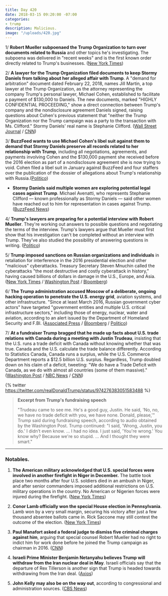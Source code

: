 ```yaml
---
title: Day 420
date: 2018-03-15 09:20:00 -07:00
categories:
- trump
description: Malicious.
image: "/uploads/420.jpg"
---
```


1/ **Robert Mueller subpoenaed the Trump Organization to turn over documents related to Russia** and other topics he's investigating. The subpoena was delivered in "recent weeks" and is the first known order directly related to Trump's businesses. ([New York Times](https://www.nytimes.com/2018/03/15/us/politics/trump-organization-subpoena-mueller-russia.html))

2/ **A lawyer for the Trump Organization filed documents to keep Stormy Daniels from talking about her alleged affair with Trump**. A "demand for arbitration" document dated February 22, 2018, names Jill Martin, a top lawyer at the Trump Organization, as the attorney representing the company Trump's personal lawyer, Michael Cohen, established to facilitate a payment of $130,000 to Daniels. The new documents, marked "HIGHLY CONFIDENTIAL PROCEEDING," show a direct connection between Trump's company and the nondisclosure agreement Daniels signed, raising questions about Cohen's previous statement that "neither the Trump Organization nor the Trump campaign was a party to the transaction with Ms. Clifford." Stormy Daniels' real name is Stephanie Clifford. ([Wall Street Journal](https://www.wsj.com/articles/top-trump-company-lawyer-worked-to-silence-stormy-daniels-1521072252) / [CNN](https://www.cnn.com/2018/03/14/politics/stormy-daniels-jill-martin-trump-organization/index.html))

3/ **BuzzFeed wants to use Michael Cohen's libel suit against them to demand that Stormy Daniels preserve all records related to her relationship with Trump**, including all negotiations, agreements, and payments involving Cohen and the $130,000 payment she received before the 2016 election as part of a nondisclosure agreement she is now trying to void. Cohen filed a libel suit in January against BuzzFeed and four staffers over the publication of the dossier of allegations about Trump's relationship with Russia.([Politico](https://www.politico.com/story/2018/03/14/buzzfeed-stormy-daniels-trump-462261))

* **Stormy Daniels said multiple women are exploring potential legal cases against Trump**. Michael Avenatti, who represents Stephanie Clifford — known professionally as Stormy Daniels — said other women have reached out to him for representation in cases against Trump. ([BuzzFeed News](https://www.buzzfeed.com/jimdalrympleii/stormy-daniels-lawyer-says-more-women-are-exploring-legal))

4/ **Trump's lawyers are preparing for a potential interview with Robert Mueller**. They're working out answers to possible questions and negotiating the terms of the interview. Trump's lawyers argue that Mueller must first show that his investigation can't be completed without an interview with Trump. They've also studied the possibility of answering questions in writing. ([Politico](https://www.politico.com/story/2018/03/15/trump-mueller-meeting-lawyers-463817))

5/ **Trump imposed sanctions on Russian organizations and individuals** in retaliation for interference in the 2016 presidential election and other "malicious" cyberattacks. Treasury Secretary Steven Mnuchin called the cyberattacks "the most destructive and costly cyberattack in history," having caused billions of dollars in damage in the U.S., Europe, and Asia. ([New York Times](https://www.nytimes.com/2018/03/15/us/politics/trump-russia-sanctions.html) / [Washington Post](https://www.washingtonpost.com/world/national-security/trump-administration-sanctions-russian-spies-trolls-over-us-election-interference-cyber-attacks/2018/03/15/3eaae186-284c-11e8-b79d-f3d931db7f68_story.html) / [Bloomberg](https://www.bloomberg.com/news/articles/2018-03-15/u-s-sanctions-russian-troll-farm-for-alleged-election-meddling))

6/ **The Trump administration accused Moscow of a deliberate, ongoing hacking operation to penetrate the U.S. energy grid**, aviation systems, and other infrastructure. "Since at least March 2016, Russian government cyber actors" have targeted "government entities and multiple U.S. critical infrastructure sectors," including those of energy, nuclear, water and aviation, according to an alert issued by the Department of Homeland Security and F.BI. ([Associated Press](https://apnews.com/2964ce37e2084ae5b4c13da748b35cff) / [Bloomberg](https://www.bloomberg.com/news/articles/2018-03-15/russian-hackers-attacking-u-s-power-grid-aviation-fbi-warns) / [Politico](https://www.politico.com/story/2018/03/15/dhs-fbi-russia-hackers-targeted-energy-grid-813745))

7/ **At a fundraiser Trump bragged that he made up facts about U.S. trade relations with Canada during a meeting with Justin Trudeau**, insisting that the U.S. runs a trade deficit with Canada without knowing whether that was true. Canada and the U.S. calculate the trade balance differently. According to Statistics Canada, Canada runs a surplus, while the U.S. Commerce Department reports a $12.5 billion U.S. surplus. Regardless, Trump doubled down on his claim of a deficit, tweeting: "We do have a Trade Deficit with Canada, as we do with almost all countries (some of them massive)." ([Washington Post](https://www.washingtonpost.com/news/post-politics/wp/2018/03/14/in-fundraising-speech-trump-says-he-made-up-facts-in-meeting-with-justin-trudeau/?utm_term=.1f6c4182b28b) / [NBC News](https://www.nbcnews.com/politics/white-house/trump-mocks-canada-s-trudeau-gop-fundraiser-bluffs-prime-minister-n856856) / [CNN](https://www.cnn.com/2018/03/15/politics/trump-trudeau-trade-meeting/index.html))

{% twitter https://twitter.com/realDonaldTrump/status/974276383051583488 %}

> **Excerpt from Trump's fundraising speech**
>
> "Trudeau came to see me. He's a good guy, Justin. He said, 'No, no, we have no trade deficit with you, we have none. Donald, please,'" Trump said during fundraising speech, according to audio obtained by the Washington Post. Trump continued: "I said, 'Wrong, Justin, you do.' I didn’t even know. ... I had no idea. I just said, 'You're wrong.' You know why? Because we're so stupid. ... And I thought they were smart."

---

### Notables.

1. **The American military acknowledged that U.S. special forces were involved in another firefight in Niger in December.** The battle took place two months after four U.S. soldiers died in an ambush in Niger, and after senior commanders imposed additional restrictions on U.S. military operations in the country. No American or Nigerien forces were injured during the firefight. ([New York Times](https://www.nytimes.com/2018/03/14/world/africa/niger-green-berets-isis-firefight-december.html))

2. **Conor Lamb officially won the special House election in Pennsylvania**. Lamb won by a very small margin, securing his victory after just a few thousand absentee ballots came in. Rick Saccone may still contest the outcome of the election. ([New York Times](https://www.nytimes.com/2018/03/14/us/politics/democrats-republicans-pennsylvania-special-election.html))

3. **Paul Manafort asked a federal judge to dismiss five criminal charges against him**, arguing that special counsel Robert Mueller had no right to indict him for work done before he joined the Trump campaign as chairman in 2016. ([CNN](https://www.cnn.com/2018/03/14/politics/paul-manafort-motion-to-dismiss/index.html))

4. **Israeli Prime Minister Benjamin Netanyahu believes Trump will withdraw from the Iran nuclear deal in May**. Israeli officials say that the departure of Rex Tillerson is another sign that Trump is headed towards withdrawing from the Iran deal. ([Axios](https://www.axios.com/netanyahu-tells-security-cabinet-trump-will-withdraw-from-iran-deal-ead537a4-f862-4837-9f3f-d2f67e4d4f09.html))

5. **John Kelly may also be on the way out**, according to congressional and administration sources. ([CBS News](https://www.cbsnews.com/news/trump-white-house-staff-shakeup-john-kelly/))